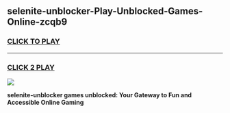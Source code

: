 
## selenite-unblocker-Play-Unblocked-Games-Online-zcqb9
<h3>
<a href="https://premium76.site?title=selenite-unblocker&ref=25A">CLICK TO PLAY</a></h3>
<hr>

<h3>
<a href="https://premium76.site?title=selenite-unblocker&ref=25A">CLICK 2 PLAY</a>
  
</h3>

<a href="https://premium76.site?title=selenite-unblocker&ref=25A"><img src="https://clearcache.store/games.png"></a>


**selenite-unblocker games unblocked: Your Gateway to Fun and Accessible Online Gaming**
